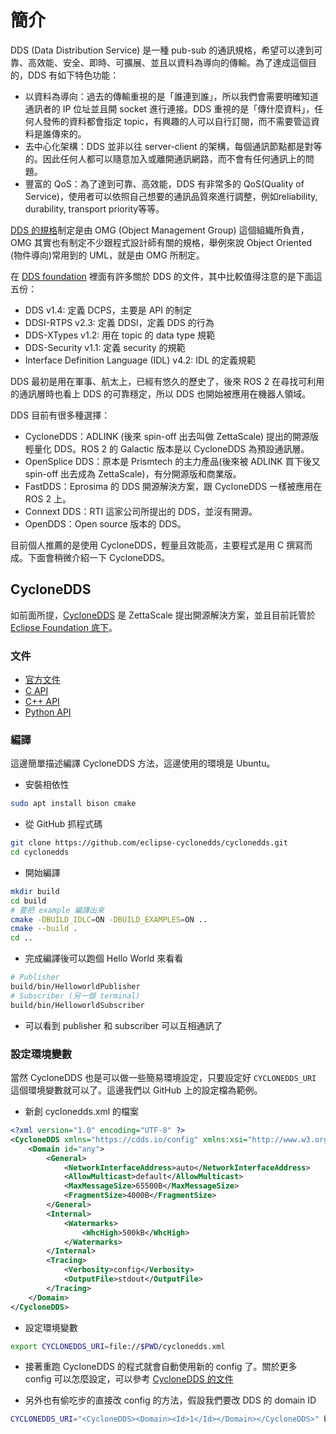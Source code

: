 # 簡介

DDS (Data Distribution Service) 是一種 pub-sub 的通訊規格，希望可以達到可靠、高效能、安全、即時、可擴展、並且以資料為導向的傳輸。為了達成這個目的，DDS 有如下特色功能：

* 以資料為導向：過去的傳輸重視的是「誰連到誰」，所以我們會需要明確知道通訊者的 IP 位址並且開 socket 進行連接。DDS 重視的是「傳什麼資料」，任何人發佈的資料都會指定 topic，有興趣的人可以自行訂閱，而不需要管這資料是誰傳來的。
* 去中心化架構：DDS 並非以往 server-client 的架構，每個通訊節點都是對等的。因此任何人都可以隨意加入或離開通訊網路，而不會有任何通訊上的問題。
* 豐富的 QoS：為了達到可靠、高效能，DDS 有非常多的 QoS(Quality of Service)，使用者可以依照自己想要的通訊品質來進行調整，例如reliability, durability, transport priority等等。

[DDS 的規格](https://www.omg.org/omg-dds-portal/)制定是由 OMG (Object Management Group) 這個組織所負責，OMG 其實也有制定不少跟程式設計師有關的規格，舉例來說 Object Oriented (物件導向)常用到的 UML，就是由 OMG 所制定。

在 [DDS foundation](https://www.dds-foundation.org/omg-dds-standard/) 裡面有許多關於 DDS 的文件，其中比較值得注意的是下面這五份：

* DDS v1.4: 定義 DCPS，主要是 API 的制定
* DDSI-RTPS v2.3: 定義 DDSI，定義 DDS 的行為
* DDS-XTypes v1.2: 用在 topic 的 data type 規範
* DDS-Security v1.1: 定義 security 的規範
* Interface Definition Language (IDL) v4.2: IDL 的定義規範

DDS 最初是用在軍事、航太上，已經有悠久的歷史了，後來 ROS 2 在尋找可利用的通訊層時也看上 DDS 的可靠穩定，所以 DDS 也開始被應用在機器人領域。

DDS 目前有很多種選擇：

* CycloneDDS：ADLINK (後來 spin-off 出去叫做 ZettaScale) 提出的開源版輕量化 DDS。ROS 2 的 Galactic 版本是以 CycloneDDS 為預設通訊層。
* OpenSplice DDS：原本是 Prismtech 的主力產品(後來被 ADLINK 買下後又 spin-off 出去成為 ZettaScale)，有分開源版和商業版。
* FastDDS：Eprosima 的 DDS 開源解決方案，跟 CycloneDDS 一樣被應用在 ROS 2 上。
* Connext DDS：RTI 這家公司所提出的 DDS，並沒有開源。
* OpenDDS：Open source 版本的 DDS。

目前個人推薦的是使用 CycloneDDS，輕量且效能高，主要程式是用 C 撰寫而成。下面會稍微介紹一下 CycloneDDS。

## CycloneDDS

如前面所提，[CycloneDDS](https://github.com/eclipse-cyclonedds/cyclonedds) 是 ZettaScale 提出開源解決方案，並且目前託管於 [Eclipse Foundation 底下](https://projects.eclipse.org/projects/iot.cyclonedds)。

### 文件

* [官方文件](https://cyclonedds.io/docs/cyclonedds/latest/)
* [C API](https://cyclonedds.io/docs/cyclonedds/latest/ddsc.html)
* [C++ API](https://cyclonedds.io/docs/cyclonedds-cxx/latest/)
* [Python API](https://cyclonedds.io/docs/cyclonedds-python/latest/)

### 編譯

這邊簡單描述編譯 CycloneDDS 方法，這邊使用的環境是 Ubuntu。

* 安裝相依性

```bash
sudo apt install bison cmake
```

* 從 GitHub 抓程式碼

```bash
git clone https://github.com/eclipse-cyclonedds/cyclonedds.git
cd cyclonedds
```

* 開始編譯

```bash
mkdir build
cd build
# 要把 example 編譯出來
cmake -DBUILD_IDLC=ON -DBUILD_EXAMPLES=ON ..
cmake --build .
cd ..
```

* 完成編譯後可以跑個 Hello World 來看看

```bash
# Publisher
build/bin/HelloworldPublisher
# Subscriber (另一個 terminal)
build/bin/HelloworldSubscriber
```

* 可以看到 publisher 和 subscriber 可以互相通訊了

### 設定環境變數

當然 CycloneDDS 也是可以做一些簡易環境設定，只要設定好 `CYCLONEDDS_URI` 這個環境變數就可以了。這邊我們以 GitHub 上的設定檔為範例。

* 新創 cyclonedds.xml 的檔案

```xml
<?xml version="1.0" encoding="UTF-8" ?>
<CycloneDDS xmlns="https://cdds.io/config" xmlns:xsi="http://www.w3.org/2001/XMLSchema-instance" xsi:schemaLocation="https://cdds.io/config https://raw.githubusercontent.com/eclipse-cyclonedds/cyclonedds/master/etc/cyclonedds.xsd">
    <Domain id="any">
        <General>
            <NetworkInterfaceAddress>auto</NetworkInterfaceAddress>
            <AllowMulticast>default</AllowMulticast>
            <MaxMessageSize>65500B</MaxMessageSize>
            <FragmentSize>4000B</FragmentSize>
        </General>
        <Internal>
            <Watermarks>
                <WhcHigh>500kB</WhcHigh>
            </Watermarks>
        </Internal>
        <Tracing>
            <Verbosity>config</Verbosity>
            <OutputFile>stdout</OutputFile>
        </Tracing>
    </Domain>
</CycloneDDS>
```

* 設定環境變數

```bash
export CYCLONEDDS_URI=file://$PWD/cyclonedds.xml
```

* 接著重跑 CycloneDDS 的程式就會自動使用新的 config 了。關於更多 config 可以怎麼設定，可以參考 [CycloneDDS 的文件](https://cyclonedds.io/docs/cyclonedds/latest/config/config_file_reference.html)

* 另外也有偷吃步的直接改 config 的方法，假設我們要改 DDS 的 domain ID

```bash
CYCLONEDDS_URI="<CycloneDDS><Domain><Id>1</Id></Domain></CycloneDDS>" build/bin/HelloworldPublisher
```
